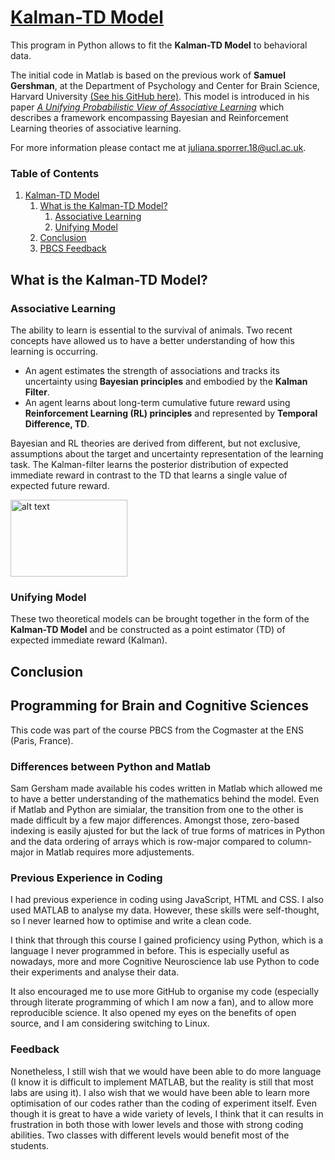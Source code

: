 [Kalman-TD Model](https://jusporrer.github.io/PCBS-Kalman-Filter/)
================

This program in Python allows to fit the **Kalman-TD Model** to behavioral data.

The initial code in Matlab is based on the previous work of **Samuel Gershman**, at the Department of Psychology and Center for Brain Science, Harvard University [(See his GitHub here)](https://github.com/sjgershm/KF-learning). This model is introduced in his paper [*A Unifying Probabilistic View of Associative Learning*](https://journals.plos.org/ploscompbiol/article/file?id=10.1371/journal.pcbi.1004567&type=printable) which describes a framework encompassing Bayesian and Reinforcement Learning theories of associative learning. 

For more information please contact me at <juliana.sporrer.18@ucl.ac.uk>.


### Table of Contents

1. [Kalman-TD Model](#Kalman---TD-Model)
    1. [What is the Kalman-TD Model?](#What-is-the-Kalman---TD-Model-?)
        1. [Associative Learning](#Associative-Learning)
        1. [Unifying Model](#Unifying-Model)  
    1. [Conclusion](#Conclusion)
    1. [PBCS Feedback](#Programming-for-Brain-and-Cognitive-Sciences)



## What is the Kalman-TD Model?

### Associative Learning 

The ability to learn is essential to the survival of animals. Two recent concepts have allowed us to have a better understanding of how this learning is occurring. 
- An agent estimates the strength of associations and tracks its uncertainty using **Bayesian principles** and embodied by the **Kalman Filter**. 
- An agent learns about long-term cumulative future reward using **Reinforcement Learning (RL) principles** and represented by **Temporal Difference, TD**. 

Bayesian and RL theories are derived from different, but not exclusive, assumptions about the target and uncertainty representation of the learning task. The Kalman-filter learns the posterior distribution of expected immediate reward in contrast to the TD that learns a single value of expected future reward.   

<img src="https://github.com/jusporrer/PCBS-Kalman-Filter/blob/master/FIG1.JPG" alt="alt text" width="186.8" height="123.2">

### Unifying Model 

These two theoretical models can be brought together in the form of the **Kalman-TD Model** and be constructed as a point estimator (TD) of expected immediate reward (Kalman). 



 



## Conclusion 

## Programming for Brain and Cognitive Sciences

This code was part of the course PBCS from the Cogmaster at the ENS (Paris, France). 

### Differences between Python and Matlab 

Sam Gersham made available his codes written in Matlab which allowed me to have a better understanding of the mathematics behind the model. Even if Matlab and Python are simialar, the transition from one to the other is made difficult by a few major differences. Amongst those, zero-based indexing is easily ajusted for but the lack of true forms of matrices in Python and the data ordering of arrays which is row-major compared to column-major in Matlab requires more adjustements. 

### Previous Experience in Coding 

I had previous experience in coding using JavaScript, HTML and CSS. I also used MATLAB to analyse my data. However, these skills were self-thought, so I never learned how to optimise and write a clean code.

I think that through this course I gained proficiency using Python, which is a language I never programmed in before. This is especially useful as nowadays, more and more Cognitive Neuroscience lab use Python to code their experiments and analyse their data. 

It also encouraged me to use more GitHub to organise my code (especially through literate programming of which I am now a fan), and to allow more reproducible science. It also opened my eyes on the benefits of open source, and I am considering switching to Linux. 

### Feedback

Nonetheless, I still wish that we would have been able to do more language (I know it is difficult to implement MATLAB, but the reality is still that most labs are using it). I also wish that we would have been able to learn more optimisation of our codes rather than the coding of experiment itself. Even though it is great to have a wide variety of levels, I think that it can results in frustration in both those with lower levels and those with strong coding abilities. Two classes with different levels would benefit most of the students. 








